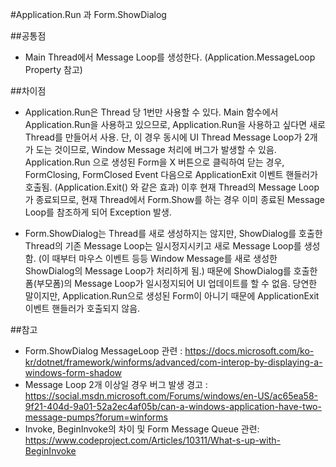 #Application.Run 과 Form.ShowDialog

##공통점
- Main Thread에서 Message Loop를 생성한다. (Application.MessageLoop Property 참고)

##차이점
- Application.Run은 Thread 당 1번만 사용할 수 있다. 
  Main 함수에서 Application.Run을 사용하고 있으므로, Application.Run을 사용하고 싶다면 새로 Thread를 만들어서 사용.
  단, 이 경우 동시에 UI Thread Message Loop가 2개가 도는 것이므로, Window Message 처리에 버그가 발생할 수 있음.
  Application.Run 으로 생성된 Form을 X 버튼으로 클릭하여 닫는 경우, FormClosing, FormClosed Event 다음으로 ApplicationExit 이벤트 핸들러가 호출됨. (Application.Exit() 와 같은 효과)
  이후 현재 Thread의 Message Loop가 종료되므로, 현재 Thread에서 Form.Show를 하는 경우 이미 종료된 Message Loop를 참조하게 되어 Exception 발생.

- Form.ShowDialog는 Thread를 새로 생성하지는 않지만, ShowDialog를 호출한 Thread의 기존 Message Loop는 일시정지시키고 새로 Message Loop를 생성함. (이 때부터 마우스 이벤트 등등 Window Message를 새로 생성한 ShowDialog의 Message Loop가 처리하게 됨.)
  때문에 ShowDialog를 호출한 폼(부모폼)의 Message Loop가 일시정지되어 UI 업데이트를 할 수 없음.
  당연한 말이지만, Application.Run으로 생성된 Form이 아니기 때문에 ApplicationExit 이벤트 핸들러가 호출되지 않음.

##참고
- Form.ShowDialog MessageLoop 관련 : https://docs.microsoft.com/ko-kr/dotnet/framework/winforms/advanced/com-interop-by-displaying-a-windows-form-shadow
- Message Loop 2개 이상일 경우 버그 발생 경고 : https://social.msdn.microsoft.com/Forums/windows/en-US/ac65ea58-9f21-404d-9a01-52a2ec4af05b/can-a-windows-application-have-two-message-pumps?forum=winforms
- Invoke, BeginInvoke의 차이 및 Form Message Queue 관련: https://www.codeproject.com/Articles/10311/What-s-up-with-BeginInvoke
